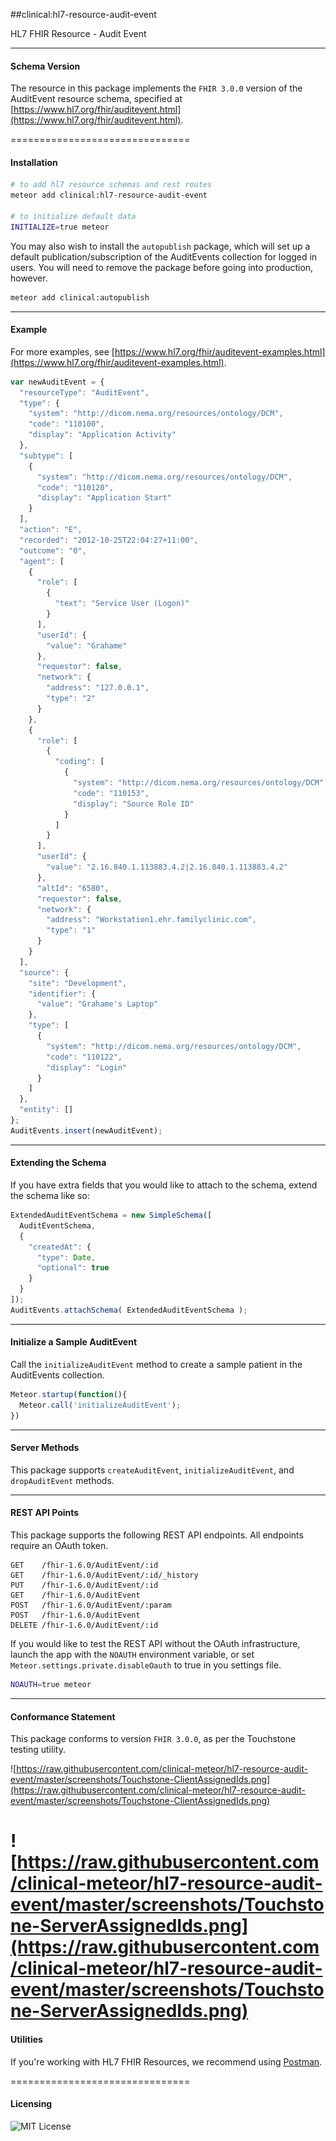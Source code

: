 ##clinical:hl7-resource-audit-event

HL7 FHIR Resource - Audit Event

--------------------------------------------  
#### Schema Version 

The resource in this package implements the `FHIR 3.0.0` version of the AuditEvent resource schema, specified at  [https://www.hl7.org/fhir/auditevent.html](https://www.hl7.org/fhir/auditevent.html).  


===============================
#### Installation  

````bash
# to add hl7 resource schemas and rest routes
meteor add clinical:hl7-resource-audit-event

# to initialize default data
INITIALIZE=true meteor
````

You may also wish to install the `autopublish` package, which will set up a default publication/subscription of the AuditEvents collection for logged in users.  You will need to remove the package before going into production, however.

```bash
meteor add clinical:autopublish  
```


--------------------------------------------  
#### Example    
For more examples, see [https://www.hl7.org/fhir/auditevent-examples.html](https://www.hl7.org/fhir/auditevent-examples.html).

```js
var newAuditEvent = {
  "resourceType": "AuditEvent",
  "type": {
    "system": "http://dicom.nema.org/resources/ontology/DCM",
    "code": "110100",
    "display": "Application Activity"
  },
  "subtype": [
    {
      "system": "http://dicom.nema.org/resources/ontology/DCM",
      "code": "110120",
      "display": "Application Start"
    }
  ],
  "action": "E",
  "recorded": "2012-10-25T22:04:27+11:00",
  "outcome": "0",
  "agent": [
    {
      "role": [
        {
          "text": "Service User (Logon)"
        }
      ],
      "userId": {
        "value": "Grahame"
      },
      "requestor": false,
      "network": {
        "address": "127.0.0.1",
        "type": "2"
      }
    },
    {
      "role": [
        {
          "coding": [
            {
              "system": "http://dicom.nema.org/resources/ontology/DCM",
              "code": "110153",
              "display": "Source Role ID"
            }
          ]
        }
      ],
      "userId": {
        "value": "2.16.840.1.113883.4.2|2.16.840.1.113883.4.2"
      },
      "altId": "6580",
      "requestor": false,
      "network": {
        "address": "Workstation1.ehr.familyclinic.com",
        "type": "1"
      }
    }
  ],
  "source": {
    "site": "Development",
    "identifier": {
      "value": "Grahame's Laptop"
    },
    "type": [
      {
        "system": "http://dicom.nema.org/resources/ontology/DCM",
        "code": "110122",
        "display": "Login"
      }
    ]
  },
  "entity": []
};
AuditEvents.insert(newAuditEvent);
```

--------------------------------------------  
#### Extending the Schema  

If you have extra fields that you would like to attach to the schema, extend the schema like so:  

```js
ExtendedAuditEventSchema = new SimpleSchema([
  AuditEventSchema,
  {
    "createdAt": {
      "type": Date,
      "optional": true
    }
  }
]);
AuditEvents.attachSchema( ExtendedAuditEventSchema );
```

--------------------------------------------  
#### Initialize a Sample AuditEvent  

Call the `initializeAuditEvent` method to create a sample patient in the AuditEvents collection.

```js
Meteor.startup(function(){
  Meteor.call('initializeAuditEvent');
})
```
--------------------------------------------  
#### Server Methods  

This package supports `createAuditEvent`, `initializeAuditEvent`, and `dropAuditEvent` methods.

--------------------------------------------  
#### REST API Points    

This package supports the following REST API endpoints.  All endpoints require an OAuth token.  

```
GET    /fhir-1.6.0/AuditEvent/:id    
GET    /fhir-1.6.0/AuditEvent/:id/_history  
PUT    /fhir-1.6.0/AuditEvent/:id  
GET    /fhir-1.6.0/AuditEvent  
POST   /fhir-1.6.0/AuditEvent/:param  
POST   /fhir-1.6.0/AuditEvent  
DELETE /fhir-1.6.0/AuditEvent/:id
```

If you would like to test the REST API without the OAuth infrastructure, launch the app with the `NOAUTH` environment variable, or set `Meteor.settings.private.disableOauth` to true in you settings file.

```bash
NOAUTH=true meteor
```

--------------------------------------------  
#### Conformance Statement  

This package conforms to version `FHIR 3.0.0`, as per the Touchstone testing utility.  

![https://raw.githubusercontent.com/clinical-meteor/hl7-resource-audit-event/master/screenshots/Touchstone-ClientAssignedIds.png](https://raw.githubusercontent.com/clinical-meteor/hl7-resource-audit-event/master/screenshots/Touchstone-ClientAssignedIds.png)  

![https://raw.githubusercontent.com/clinical-meteor/hl7-resource-audit-event/master/screenshots/Touchstone-ServerAssignedIds.png](https://raw.githubusercontent.com/clinical-meteor/hl7-resource-audit-event/master/screenshots/Touchstone-ServerAssignedIds.png)  
===============================
#### Utilities  

If you're working with HL7 FHIR Resources, we recommend using [Postman](https://chrome.google.com/webstore/detail/postman/fhbjgbiflinjbdggehcddcbncdddomop?hl=en).


===============================
#### Licensing  

![MIT License](https://img.shields.io/badge/license-MIT-blue.svg)
